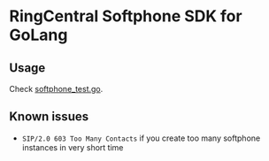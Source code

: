 # RingCentral Softphone SDK for GoLang


## Usage

Check [softphone_test.go](./softphone_test.go).


## Known issues

- `SIP/2.0 603 Too Many Contacts` if you create too many softphone instances in very short time

